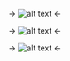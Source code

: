 -> ![alt text](https://64.media.tumblr.com/d2efcf6c28345bcfb21717bce5ee3150/0f74569ff2e74742-65/s540x810/3577568d844bc2840cbf8a99a758a1f779f011af.pnj) <-
 
-> ![alt text](https://i.imgur.com/umVxzZQ.png) <-

-> ![alt text](https://64.media.tumblr.com/ffca31ffe10f906a5640793af5aeee13/0f74569ff2e74742-3e/s540x810/ab47d6e2938e2a7903e283cf17aa4f7d6cdce9a4.pnj) <-

